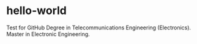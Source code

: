 # hello-world
Test for GitHub
Degree in Telecommunications Engineering (Electronics).
Master in Electronic Engineering.
